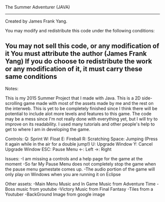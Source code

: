 The Summer Adventurer (JAVA)

---------------------------------------------------------------------------------------------------------------
Created by James Frank Yang.

You may modify and redistribute this code under the following conditions:

You may not sell this code, or any modification of it
You must attribute the author (James Frank Yang)
If you do choose to redistribute the work or any modification of it, it must carry these same conditions
---------------------------------------------------------------------------------------------------------------

Notes:

This is my 2015 Summer Project that I made with Java. This is a 2D side-scrolling game made with most of the assets made by me
and the rest on the interweb. This is yet to be completely finished since I think there will be
potential to include alot more levels and features to this game. The code may be a mess since I'm 
not really done with everything yet, but I will try to improve on its readability. I used many tutorials and other people's
help to get to where I am in developing the game.

Controls:
Q: Sprint
W: Float
E: Fireball
R: Scratching
Space: Jumping (Press it again while in the air for a double jump!)
U: Upgrade Window
Y: Cancel Upgrade Window
ESC: Pause Menu
<-: Left
->: Right

Issues:
-I am missing a controls and a help page for the game at the moment
-So far My Pause Menu does not completely stop the game when the pause menu gamestate comes up.
-The audio portion of the game will only play on Windows when you are running it on Eclipse

Other assets:
-Main Menu Music and In Game Music from Adventure Time
-Boss music from youtube
-Victory Music from Final Fantasy
-Tiles from a Youtuber 
-BackGround Image from google image




